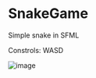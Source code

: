 # SnakeGame
Simple snake in SFML

Constrols: WASD

![image](https://user-images.githubusercontent.com/58367136/155840219-6d60685e-0837-4eb5-9d70-919153b64f5a.png)
